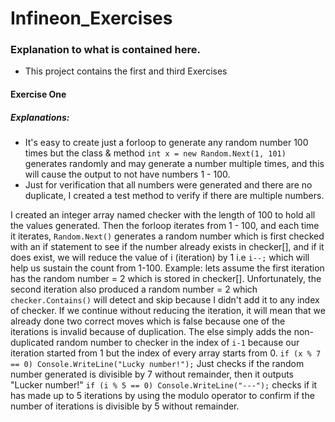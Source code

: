 # Infineon_Exercises

### Explanation to what is contained here.
*  This project contains the first and third Exercises
#### Exercise One
##### Explanations:
*  It's easy to create just a forloop to generate any random number 100 times but the class & method
  ```int x = new Random.Next(1, 101)``` generates randomly and may generate a number multiple times, and this will cause the output to not have numbers 1 - 100.
*  Just for verification that all numbers were generated and there are no duplicate, I created a test method to verify if there are multiple numbers.
  
I created an integer array named checker with the length of 100 to hold all the values generated.
Then the forloop iterates from 1 - 100, and each time it iterates, ```Random.Next()``` generates a random number which is first checked with an if statement to see if the number already exists in checker[], and if it does exist, 
we will reduce the value of i (iteration) by 1 i.e ```i--;``` which will help us sustain the count from 1-100. Example: lets assume the first iteration has the random number = 2 which is stored in checker[]. Unfortunately, the second iteration also produced a random number = 2 which ```checker.Contains()``` will detect and skip because I didn't add it to any index of checker. If we continue without reducing the iteration, it will mean that we already done two correct moves which is false because one of the iterations is invalid because of duplication.
The else simply adds the non-duplicated random number to checker in the index of ```i-1``` because our iteration started from 1 but the index of every array starts from 0.
```if (x % 7 == 0) Console.WriteLine("Lucky number!");``` Just checks if the random number generated is divisible by 7 without remainder, then it outputs "Lucker number!"
```if (i % 5 == 0) Console.WriteLine("---");``` checks if it has made up to 5 iterations by using the modulo operator to confirm if the number of iterations is divisible by 5 without remainder.
